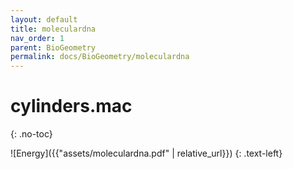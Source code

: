 ```yaml
---
layout: default
title: moleculardna
nav_order: 1
parent: BioGeometry
permalink: docs/BioGeometry/moleculardna
---
```


# cylinders.mac
{: .no-toc}

![Energy]({{"assets/moleculardna.pdf" | relative_url}})
{: .text-left}

